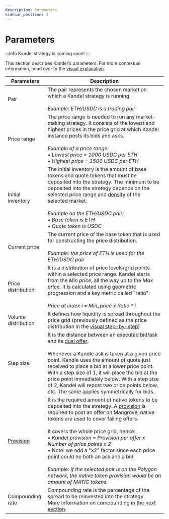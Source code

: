 ```yaml
---
description: Parameters
sidebar_position: 3
---
```



# Parameters

:::info
Kandel strategy is coming soon!
:::

This section describes Kandel's parameters. For more contextual information, head over to the [visual explanation](./step-by-step-visual-explanation.md).

Parameters | Description
---|---
Pair | The pair represents the chosen market on which a Kandel strategy is running.<br /><br />*Example: ETH/USDC is a trading pair*
Price range | The price range is needed to run any market-making strategy. It consists of the lowest and highest prices in the price grid at which Kandel instance posts its bids and asks.<br /><br />*Example of a price range:<br />• Lowest price = 1000 USDC per ETH<br />• Highest price = 1500 USDC per ETH*
Initial inventory | The initial inventory is the amount of base tokens and quote tokens that must be deposited into the strategy. The minimum to be deposited into the strategy depends on the selected price range and [density](../../terms/density.md) of the selected market.<br /><br /> *Example on the ETH/USDC pair:<br />• Base token is ETH<br />• Quote token is USDC*
Current price | The current price of the base token that is used for constructing the price distribution.<br /><br />*Example: the price of ETH is used for the ETH/USDC pair*
Price distribution | It is a distribution of price levels/grid points within a selected price range. Kandel starts from the *Min price*, all the way up to the *Max price*. It is calculated using geometric progression and a key metric called "ratio": <br /><br />*Price at index i = Min_price x Ratio ^ i*
Volume distribution | It defines how liquidity is spread throughout the price grid (previously defined as the price distribution in the [visual step-by-step](./step-by-step-visual-explanation))
Step size |  It is the distance between an executed bid/ask and its [dual offer](../../terms/dual-offer.md).<br /><br />Whenever a Kandle ask is taken at a given price point, Kandle uses the amount of quote just received to place a bid at a lower price point. With a step size of 1, it will place the bid at the price point immediately below. With a step size of 2, Kandel will repost two price points below, etc. The same applies symmetrically for bids.
[Provision](../../terms/provision.md) | It is the required amount of native tokens to be deposited into the strategy. A [provision](../../terms/provision.md) is required to post an offer on Mangrove; native tokens are used to cover failing offers.<br /><br />It covers the whole price grid, hence:<br />• *Kandel provision = Provision per offer x Number of price points x 2*<br />• Note: we add a "x2" factor since each price point could be both an ask and a bid.<br /><br />*Example: if the selected pair is on the Polygon network, the native token provision would be an amount of MATIC tokens.*
Compounding rate | Compounding rate is the percentage of the spread to be reinvested into the strategy.<br />More information on compounding [in the next section](./compounding).